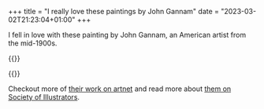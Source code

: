 +++
title = "I really love these paintings by John Gannam"
date = "2023-03-02T21:23:04+01:00"
+++

I fell in love with these painting by John Gannam, an American artist from the mid-1900s.

{{<fig src="1.jpg" alt="A beautiful painting of a woman about to wake up a man by pouring water on him" />}}

{{<fig src="2.jpg" alt="A beautiful painting of a woman leaning against a tree on a sunny day" />}}

Checkout more of [their work on artnet](https://www.artnet.com/artists/john-gannam/) and read more about [them on Society of Illustrators](https://societyillustrators.org/award-winners/john-gannam/).
